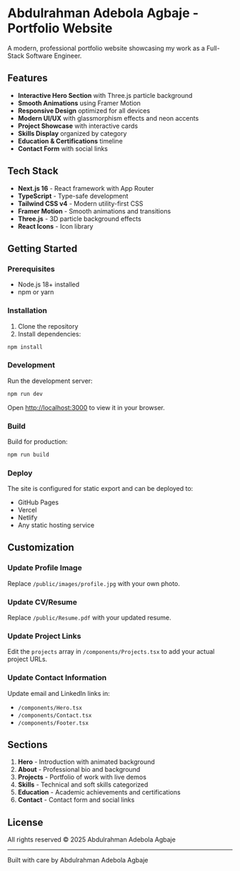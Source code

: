 # Abdulrahman Adebola Agbaje - Portfolio Website

A modern, professional portfolio website showcasing my work as a Full-Stack Software Engineer.

## Features

- **Interactive Hero Section** with Three.js particle background
- **Smooth Animations** using Framer Motion
- **Responsive Design** optimized for all devices
- **Modern UI/UX** with glassmorphism effects and neon accents
- **Project Showcase** with interactive cards
- **Skills Display** organized by category
- **Education & Certifications** timeline
- **Contact Form** with social links

## Tech Stack

- **Next.js 16** - React framework with App Router
- **TypeScript** - Type-safe development
- **Tailwind CSS v4** - Modern utility-first CSS
- **Framer Motion** - Smooth animations and transitions
- **Three.js** - 3D particle background effects
- **React Icons** - Icon library

## Getting Started

### Prerequisites

- Node.js 18+ installed
- npm or yarn

### Installation

1. Clone the repository
2. Install dependencies:

```bash
npm install
```

### Development

Run the development server:

```bash
npm run dev
```

Open [http://localhost:3000](http://localhost:3000) to view it in your browser.

### Build

Build for production:

```bash
npm run build
```

### Deploy

The site is configured for static export and can be deployed to:
- GitHub Pages
- Vercel
- Netlify
- Any static hosting service

## Customization

### Update Profile Image

Replace `/public/images/profile.jpg` with your own photo.

### Update CV/Resume

Replace `/public/Resume.pdf` with your updated resume.

### Update Project Links

Edit the `projects` array in `/components/Projects.tsx` to add your actual project URLs.

### Update Contact Information

Update email and LinkedIn links in:
- `/components/Hero.tsx`
- `/components/Contact.tsx`
- `/components/Footer.tsx`

## Sections

1. **Hero** - Introduction with animated background
2. **About** - Professional bio and background
3. **Projects** - Portfolio of work with live demos
4. **Skills** - Technical and soft skills categorized
5. **Education** - Academic achievements and certifications
6. **Contact** - Contact form and social links

## License

All rights reserved © 2025 Abdulrahman Adebola Agbaje

---

Built with care by Abdulrahman Adebola Agbaje
